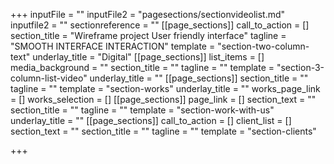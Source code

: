 +++
inputFile = ""
inputFile2 = "pagesections/sectionvideolist.md"
inputfile2 = ""
sectionreference = ""
[[page_sections]]
call_to_action = []
section_title = "Wireframe project User friendly interface"
tagline = "SMOOTH INTERFACE INTERACTION"
template = "section-two-column-text"
underlay_title = "Digital"
[[page_sections]]
list_items = []
media_background = ""
section_title = ""
tagline = ""
template = "section-3-column-list-video"
underlay_title = ""
[[page_sections]]
section_title = ""
tagline = ""
template = "section-works"
underlay_title = ""
works_page_link = []
works_selection = []
[[page_sections]]
page_link = []
section_text = ""
section_title = ""
tagline = ""
template = "section-work-with-us"
underlay_title = ""
[[page_sections]]
call_to_action = []
client_list = []
section_text = ""
section_title = ""
tagline = ""
template = "section-clients"

+++
